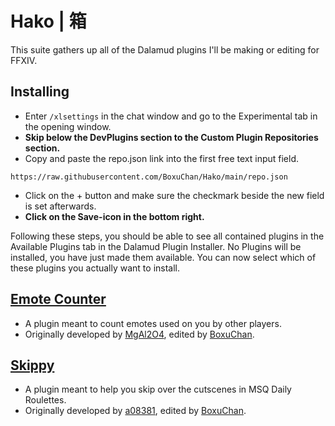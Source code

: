 # Hako | 箱

This suite gathers up all of the Dalamud plugins I'll be making or editing for FFXIV.

## Installing
- Enter `/xlsettings` in the chat window and go to the Experimental tab in the opening window.
- **Skip below the DevPlugins section to the Custom Plugin Repositories section.**
- Copy and paste the repo.json link into the first free text input field.
```
https://raw.githubusercontent.com/BoxuChan/Hako/main/repo.json
```
- Click on the + button and make sure the checkmark beside the new field is set afterwards.
- **Click on the Save-icon in the bottom right.**

Following these steps, you should be able to see all contained plugins in the Available Plugins tab in the Dalamud Plugin Installer.
No Plugins will be installed, you have just made them available. You can now select which of these plugins you actually want to install.

## [Emote Counter](https://github.com/BoxuChan/EmoteCounter)
- A plugin meant to count emotes used on you by other players. 
- Originally developed by [MgAl2O4](https://github.com/MgAl2O4), edited by [BoxuChan](https://github.com/BoxuChan). 

## [Skippy](https://github.com/BoxuChan/Skippy)
- A plugin meant to help you skip over the cutscenes in MSQ Daily Roulettes. 
- Originally developed by [a08381](https://github.com/a08381), edited by [BoxuChan](https://github.com/BoxuChan). 